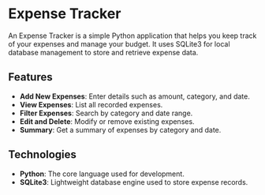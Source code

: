 # Expense Tracker

An Expense Tracker is a simple Python application that helps you keep track of your expenses and manage your budget. It uses SQLite3 for local database management to store and retrieve expense data.

## Features

- **Add New Expenses**: Enter details such as amount, category, and date.
- **View Expenses**: List all recorded expenses.
- **Filter Expenses**: Search by category and date range.
- **Edit and Delete**: Modify or remove existing expenses.
- **Summary**: Get a summary of expenses by category and date.

## Technologies

- **Python**: The core language used for development.
- **SQLite3**: Lightweight database engine used to store expense records.
